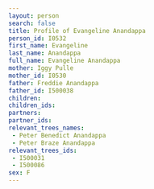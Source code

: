 ```yaml
---
layout: person
search: false
title: Profile of Evangeline Anandappa
person_id: I0532
first_name: Evangeline
last_name: Anandappa
full_name: Evangeline Anandappa
mother: Iggy Pulle
mother_id: I0530
father: Freddie Anandappa
father_id: I500038
children:
children_ids:
partners:
partner_ids:
relevant_trees_names:
 - Peter Benedict Anandappa
 - Peter Braze Anandappa
relevant_trees_ids:
 - I500031
 - I500086
sex: F
---
```


